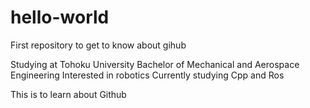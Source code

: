 # hello-world
First repository to get to know about gihub

Studying at Tohoku University
Bachelor of Mechanical and Aerospace Engineering
Interested in robotics
Currently studying Cpp and Ros

This is to learn about Github

